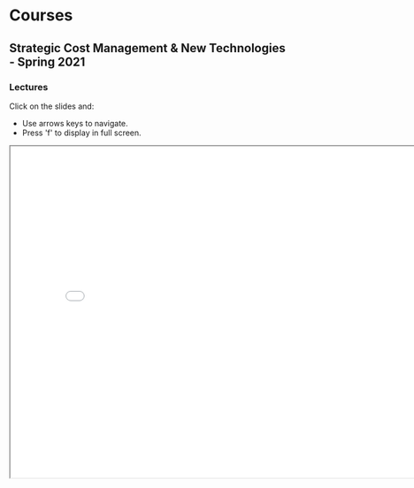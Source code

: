 
# Courses

## Strategic Cost Management & New Technologies - Spring 2021

### Lectures

<!--
[Session 01 Part I](/Strategic_Cost_Management/Spring2021/Lectures/Session01/Lecture01_partI.html)

[Session 01 Part II](/Strategic_Cost_Management/Spring2021/Lectures/Session01/Lecture01_partII.html)

[Precision Worldwide](/Strategic_Cost_Management/Spring2021/Cases/PrecisionWorldwide/PrecisionWorldwide-Slides.html)
-->

Click on the slides and:
- Use arrows keys to navigate.
- Press 'f' to display in full screen.

<iframe width="800" height="600" marginheight="0" marginwidth="0" allowfullscreen src="/Strategic_Cost_Management/Spring2021/Cases/PrecisionWorldwide/PrecisionWorldwide-Slides.html">
Your browser is not supported.
</iframe>
